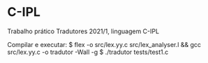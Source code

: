 # C-IPL
Trabalho prático Tradutores 2021/1, linguagem C-IPL

Compilar e executar:
$ flex -o src/lex.yy.c src/lex_analyser.l && gcc src/lex.yy.c -o tradutor -Wall -g
$ ./tradutor tests/test1.c

